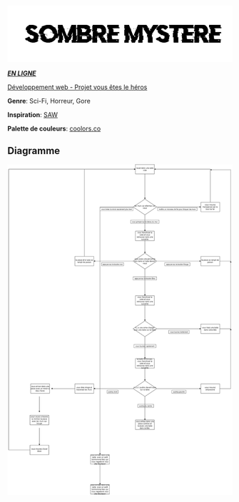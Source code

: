 ![logo](assets/img/sombremystere.png)

[**_EN LIGNE_**](https://michaelsimardvaudry.github.io/Vous-etes-le-heros-sombre-mystere/)

[Développement web - Projet vous êtes le héros](https://smnarnold.com/projets/vous-etes-le-heros)

**Genre**: Sci-Fi, Horreur, Gore

**Inspiration**: [SAW](https://www.imdb.com/title/tt0387564/)

**Palette de couleurs**: [coolors.co](https://coolors.co/cc0033-eae0d5-f7f7ff-000000-1d2128)

## **Diagramme**

![draw.io](assets/img/sombre_mystere_drawio.png)
